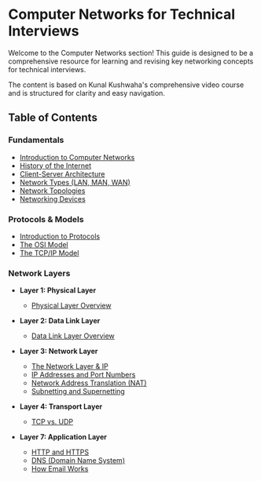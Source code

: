 # Computer Networks for Technical Interviews

Welcome to the Computer Networks section! This guide is designed to be a comprehensive resource for learning and revising key networking concepts for technical interviews.

The content is based on Kunal Kushwaha's comprehensive video course and is structured for clarity and easy navigation.

## Table of Contents

### Fundamentals
- [Introduction to Computer Networks](./01-Fundamentals/01-Introduction.md)
- [History of the Internet](./01-Fundamentals/02-History-of-Internet.md)
- [Client-Server Architecture](./01-Fundamentals/03-Client-Server-Architecture.md)
- [Network Types (LAN, MAN, WAN)](./01-Fundamentals/04-Network-Types.md)
- [Network Topologies](./01-Fundamentals/05-Network-Topologies.md)
- [Networking Devices](./01-Fundamentals/06-Networking-Devices.md)

### Protocols & Models
- [Introduction to Protocols](./02-Protocols-and-Models/01-Protocols-Intro.md)
- [The OSI Model](./02-Protocols-and-Models/02-OSI-Model.md)
- [The TCP/IP Model](./02-Protocols-and-Models/03-TCPIP-Model.md)

### Network Layers

- **Layer 1: Physical Layer**
  - [Physical Layer Overview](./03-Physical-Layer/README.md)

- **Layer 2: Data Link Layer**
  - [Data Link Layer Overview](./04-Data-Link-Layer/README.md)

- **Layer 3: Network Layer**
  - [The Network Layer & IP](./05-Network-Layer/01-Network-Layer-and-IP.md)
  - [IP Addresses and Port Numbers](./05-Network-Layer/02-IP-Addresses-and-Ports.md)
  - [Network Address Translation (NAT)](./05-Network-Layer/03-NAT.md)
  - [Subnetting and Supernetting](./05-Network-Layer/04-Subnetting.md)

- **Layer 4: Transport Layer**
  - [TCP vs. UDP](./06-Transport-Layer/01-TCP-vs-UDP.md)

- **Layer 7: Application Layer**
  - [HTTP and HTTPS](./07-Application-Layer/01-HTTP-and-HTTPS.md)
  - [DNS (Domain Name System)](./07-Application-Layer/02-DNS.md)
  - [How Email Works](./07-Application-Layer/03-Email.md)

